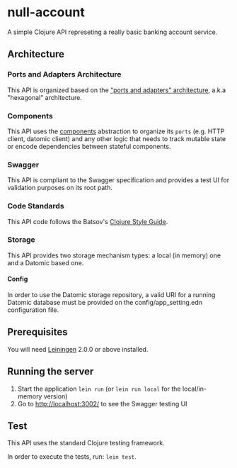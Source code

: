 # null-account

A simple Clojure API represeting a really basic banking account service.

## Architecture

### Ports and Adapters Architecture

This API is organized based on the ["ports and adapters" architecture](https://fideloper.com/hexagonal-architecture), a.k.a "hexagonal" architecture.

### Components

This API uses the [components](https://github.com/stuartsierra/component) abstraction to organize its `ports` (e.g. HTTP client, datomic client) and any other logic that needs to track mutable state or encode dependencies between stateful components.

### Swagger

This API is compliant to the Swagger specification and provides a test UI for validation purposes on its root path.

### Code Standards

This API code follows the Batsov's [Clojure Style Guide](https://github.com/bbatsov/clojure-style-guide).

### Storage

This API provides two storage mechanism types: a local (in memory) one and a Datomic based one.

#### Config

In order to use the Datomic storage repository, a valid URI for a running Datomic database must be provided on the config/app_setting.edn configuration file.

## Prerequisites

You will need [Leiningen][] 2.0.0 or above installed.

[leiningen]: https://github.com/technomancy/leiningen

## Running the server

1. Start the application `lein run` (or `lein run local` for the local/in-memory version)
2. Go to [http://localhost:3002/](http://localhost:3002/) to see the Swagger testing UI

## Test

This API uses the standard Clojure testing framework. 

In order to execute the tests, run: `lein test`.
